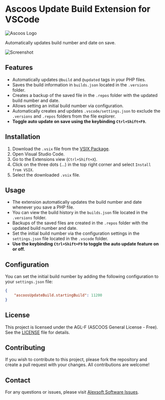 # Ascoos Update Build Extension for VSCode

![Ascoos Logo](https://dl.ascoos.com/images/ascoos.png)

Automatically updates build number and date on save.

![Screenshot](https://dl.ascoos.com/vscode/images/vsc-ascoos-update-build-01.png)

## Features

- Automatically updates `@build` and `@updated` tags in your PHP files.
- Saves the build information in `builds.json` located in the `.versions` folder.
- Creates a backup of the saved file in the `.repos` folder with the updated build number and date.
- Allows setting an initial build number via configuration.
- Automatically creates and updates `.vscode/settings.json` to exclude the `.versions` and `.repos` folders from the file explorer.
- **Toggle auto update on save using the keybinding `Ctrl+Shift+F9`.**

## Installation

1. Download the `.vsix` file from the [VSIX Package](https://dl.ascoos.com/vscode/vsc-ascoos-update-build.vsix).
2. Open Visual Studio Code.
3. Go to the Extensions view (`Ctrl+Shift+X`).
4. Click on the three dots (...) in the top right corner and select `Install from VSIX`.
5. Select the downloaded `.vsix` file.

## Usage

- The extension automatically updates the build number and date whenever you save a PHP file.
- You can view the build history in the `builds.json` file located in the `.versions` folder.
- Backups of the saved files are created in the `.repos` folder with the updated build number and date.
- Set the initial build number via the configuration settings in the `settings.json` file located in the `.vscode` folder.
- **Use the keybinding `Ctrl+Shift+F9` to toggle the auto update feature on or off.**

## Configuration

You can set the initial build number by adding the following configuration to your `settings.json` file:

```json
{
    "ascoosUpdateBuild.startingBuild": 11200
}
```

## License

This project is licensed under the AGL-F (ASCOOS General License - Free). See the [LICENSE](https://docs.ascoos.com/lics/ascoos/AGL-F.html) file for details.

## Contributing

If you wish to contribute to this project, please fork the repository and create a pull request with your changes. All contributions are welcome!

## Contact

For any questions or issues, please visit [Alexsoft Software Issues](https://issues.ascoos.com).
